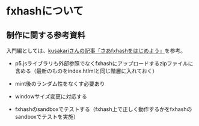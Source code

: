 # fxhashについて

## 制作に関する参考資料

入門編としては、[kusakariさんの記事「さあfxhashをはじめよう」](https://note.com/kusakari_/n/na79f93143acb)を参考。

- p5.jsライブラリも外部参照でなくfxhashにアップロードするzipファイルに含める（最新のものをindex.htlmlと同じ階層に入れておく）

- mint後のランダム性をなくす必要あり

- windowサイズ変更に対応する

- fxhashのsandboxでテストする（fxhash上で正しく動作するかをfxhashのsandboxでテストを実施）
